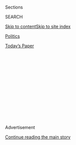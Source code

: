 <div id="app">

<div>

<div>

<div>

<div class="NYTAppHideMasthead css-1q2w90k e1suatyy0">

<div class="section css-ui9rw0 e1suatyy2">

<div class="css-eph4ug er09x8g0">

<div class="css-6n7j50">

</div>

<span class="css-1dv1kvn">Sections</span>

<div class="css-10488qs">

<span class="css-1dv1kvn">SEARCH</span>

</div>

[Skip to content](#site-content)[Skip to site
index](#site-index)

</div>

<div id="masthead-section-label" class="css-1wr3we4 eaxe0e00">

[Politics](https://www.nytimes3xbfgragh.onion/section/politics)

</div>

<div class="css-10698na e1huz5gh0">

</div>

</div>

<div id="masthead-bar-one" class="section hasLinks css-15hmgas e1csuq9d3">

<div class="css-uqyvli e1csuq9d0">

</div>

<div class="css-1uqjmks e1csuq9d1">

</div>

<div class="css-9e9ivx">

[](https://myaccount.nytimes3xbfgragh.onion/auth/login?response_type=cookie&client_id=vi)

</div>

<div class="css-1bvtpon e1csuq9d2">

[Today’s
Paper](https://www.nytimes3xbfgragh.onion/section/todayspaper)

</div>

</div>

</div>

</div>

<div data-aria-hidden="false">

<div id="site-content" data-role="main">

<div>

<div class="css-1aor85t" style="opacity:0.000000001;z-index:-1;visibility:hidden">

<div class="css-1hqnpie">

<div class="css-epjblv">

<span class="css-17xtcya">[Politics](/section/politics)</span><span class="css-x15j1o">|</span><span class="css-fwqvlz">The
Women Who Helped Donald Trump to
Victory</span>

</div>

<div class="css-k008qs">

<div class="css-1iwv8en">

<span class="css-18z7m18"></span>

<div>

</div>

</div>

<span class="css-1n6z4y">https://nyti.ms/2ennsHH</span>

<div class="css-1705lsu">

<div class="css-4xjgmj">

<div class="css-4skfbu" data-role="toolbar" data-aria-label="Social Media Share buttons, Save button, and Comments Panel with current comment count" data-testid="share-tools">

  - 
  - 
  - 
  - 
    
    <div class="css-6n7j50">
    
    </div>

  - 

</div>

</div>

</div>

</div>

</div>

</div>

<div class="css-13pd83m">

</div>

<div id="top-wrapper" class="css-1sy8kpn">

<div id="top-slug" class="css-l9onyx">

Advertisement

</div>

[Continue reading the main
story](#after-top)

<div class="ad top-wrapper" style="text-align:center;height:100%;display:block;min-height:250px">

<div id="top" class="place-ad" data-position="top" data-size-key="top">

</div>

</div>

<div id="after-top">

</div>

</div>

<div id="sponsor-wrapper" class="css-1hyfx7x">

<div id="sponsor-slug" class="css-19vbshk">

Supported by

</div>

[Continue reading the main
story](#after-sponsor)

<div id="sponsor" class="ad sponsor-wrapper" style="text-align:center;height:100%;display:block">

</div>

<div id="after-sponsor">

</div>

</div>

<div class="css-1vkm6nb ehdk2mb0">

# The Women Who Helped Donald Trump to Victory

</div>

<div class="css-79elbk" data-testid="photoviewer-wrapper">

<div class="css-z3e15g" data-testid="photoviewer-wrapper-hidden">

</div>

<div class="css-1a48zt4 ehw59r15" data-testid="photoviewer-children">

![<span class="css-16f3y1r e13ogyst0" data-aria-hidden="true">Debbie
Biro said it was difficult to talk to female friends about voting for
Donald J.
Trump.</span><span class="css-cnj6d5 e1z0qqy90" itemprop="copyrightHolder"><span class="css-1ly73wi e1tej78p0">Credit...</span><span><span>Mark
Makela for The New York
Times</span></span></span>](https://static01.graylady3jvrrxbe.onion/images/2016/11/11/us/11womenfortrump1/11womenfortrump1-articleLarge.jpg?quality=75&auto=webp&disable=upscale)

</div>

</div>

<div class="css-xt80pu e12qa4dv0">

<div class="css-18e8msd">

<div class="css-vp77d3 epjyd6m0">

<div class="css-1baulvz">

By [<span class="css-1baulvz last-byline" itemprop="name">Sheryl Gay
Stolberg</span>](http://www.nytimes3xbfgragh.onion/by/sheryl-gay-stolberg)

</div>

</div>

  - Nov. 10,
    2016

  - 
    
    <div class="css-4xjgmj">
    
    <div class="css-d8bdto" data-role="toolbar" data-aria-label="Social Media Share buttons, Save button, and Comments Panel with current comment count" data-testid="share-tools">
    
      - 
      - 
      - 
      - 
        
        <div class="css-6n7j50">
        
        </div>
    
      - 
    
    </div>
    
    </div>

</div>

</div>

<div class="section meteredContent css-1r7ky0e" name="articleBody" itemprop="articleBody">

<div class="css-1fanzo5 StoryBodyCompanionColumn">

<div class="css-53u6y8">

NAZARETH, Pa. — Debbie Biro became a Republican to vote for Donald J.
Trump.

A lifelong Democrat, Ms. Biro, 57, is a churchgoing single mother who
practices yoga and does not eat meat. She works in the office at the
Crayola Crayons factory near here, and she can pinpoint her “turning
point” — the moment she became convinced that Mr. Trump was “a strong
leader, and he’ll get things done.”

It came in January, when he skipped a debate in Iowa to host a
fund-raiser for
[veterans](http://www.nytimes3xbfgragh.onion/2016/11/03/us/politics/donald-trump-veterans.html)
— an event that later garnered questions of how much money he had given.
Ms. Biro’s father served in the Korean War, and she said she admired Mr.
Trump’s business skills, “and I thought it was nice that he was taking
care of the vets.”

In well-to-do Naples, Fla., Sue Gauta, 47, a small-business owner
married to a doctor, also embraced Mr. Trump. So did Wanda Lincoln, 67,
a retired college administrator still working to make ends meet in a
threadbare mill city in Maine. And Kyleigh Ostendorf, 26, who lives in
Los Angeles and produces graphics for ESPN.

As America dissects the results of Tuesday’s election, one trend stands
out: Tens of thousands of women — [53 percent of all white female
voters](http://www.nytimes3xbfgragh.onion/2016/12/01/us/politics/white-women-helped-elect-donald-trump.html),
according to exit polls — chose Mr. Trump, playing a crucial role in his
victory.

</div>

</div>

<div class="css-1fanzo5 StoryBodyCompanionColumn">

<div class="css-53u6y8">

*\[*[*Female Clinton Supporters Are Left Feeling
Gutted*](http://www.nytimes3xbfgragh.onion/2016/11/11/us/politics/female-clinton-supporters-are-left-feeling-gutted.html)*\]*

In interviews here in the Lehigh Valley — a bellwether region in a swing
state that helped elect Mr. Trump — and around the country, female
supporters said theirs was a vote for Mr. Trump and not against Hillary
Clinton. America was on the wrong track, the women said, and Mr. Trump
alone could fix it.

They are women who want their daughters to grow up and run businesses —
and who run businesses themselves. Many said they were eager for a woman
as president. Were they offended by Mr. Trump’s vile comments about
women, captured on tape? Absolutely. Did they believe the women who came
forward and said Mr. Trump had groped them? Not necessarily. Did any of
it stop them from voting for him? No.

Where female opponents took to Twitter with \#NotOkay, branding Mr.
Trump a misogynist and worse, his female supporters saw “a good man and
a good father,” said Mary Barket, the head of the Pennsylvania
Federation of Republican Women, who knows Ms. Biro from church and
helped her get involved in the Trump campaign.

Ms. Biro, who said she was “a quiet, reserved person,” had never knocked
on doors or worked in politics before. But she spent one day each
weekend since August canvassing for Mr. Trump.

</div>

</div>

<div class="css-79elbk" data-testid="photoviewer-wrapper">

<div class="css-z3e15g" data-testid="photoviewer-wrapper-hidden">

</div>

<div class="css-1a48zt4 ehw59r15" data-testid="photoviewer-children">

![<span class="css-16f3y1r e13ogyst0" data-aria-hidden="true">Mary
Barket, president of the Pennsylvania Federation of Republican Women, in
Easton,
Pa.</span><span class="css-cnj6d5 e1z0qqy90" itemprop="copyrightHolder"><span class="css-1ly73wi e1tej78p0">Credit...</span><span>Mark
Makela for The New York
Times</span></span>](https://static01.graylady3jvrrxbe.onion/images/2016/11/11/us/11womenfortrump3/11womenfortrump3-articleLarge.jpg?quality=75&auto=webp&disable=upscale)

</div>

</div>

<div class="css-1fanzo5 StoryBodyCompanionColumn">

<div class="css-53u6y8">

Where those who voted against Mr. Trump saw someone who bankrupted
businesses and ducked paying taxes, these women said they saw a man who
built a real estate empire and simply followed the law. They saw a man
who had raised and promoted a beautiful and successful daughter, Ivanka,
and who let a smart and accomplished Washington strategist, Kellyanne
Conway, manage his presidential campaign.

</div>

</div>

<div class="css-1fanzo5 StoryBodyCompanionColumn">

<div class="css-53u6y8">

In short, they embraced Mr. Trump’s sales pitch for himself.

“I think that women see the big picture — women are smart,” Mrs. Gauta
said. “The fact that he said something crude,” she said “is not going to
change my mind about the good he can do for our country.

“Did I like that, no,” she went on. “But do I think he can do a better
job than Hillary? Absolutely. I think he has got the best interests of
this country at heart. He’s got a beautiful family; he wants to leave a
nice country — the great country he was raised in — for his kids. And I
think he said the only way I’m going to get that done is by being
president myself.”

She took her sons, 14 and 16, to a Trump rally, and said she “was even
more impressed by him in person than on TV.” But as to his sometimes
foul mouth, “If my boys ever said anything like that, I’d put them over
my knee and spank them.’’

In Chicago, Nicole Been, 22, a Roman Catholic who attends DePaul
University, is deeply opposed to abortion and the “hookup culture.” She
complained that other students branded her a racist and a bigot for
supporting Mr. Trump.

In Philadelphia, Daphne Goggins, 53, an African-American community
activist and ardent Republican, always knew she would vote for Mr.
Trump. She said she believed decades of Democratic efforts had done
little for black people. When Mr. Trump invited her to a minority
outreach meeting, she told him tearfully that “for the first time in my
life, I feel like my vote is going to count.” (Only 4 percent of black
women, exit polls show, supported Mr. Trump, while 26 percent of Latinas
did.)

For the women interviewed, as for male Trump backers, the economy was of
utmost concern. Mrs. Gauta and her husband are tired of paying $1,800 a
month in health care premiums, with a $12,000 annual deductible. Ms.
Lincoln, the retired college administrator, now works at her husband’s
auto body shop in Old Town, Me., to help pay the bills.

</div>

</div>

<div class="css-1fanzo5 StoryBodyCompanionColumn">

<div class="css-53u6y8">

Ms. Ostendorf, the graphics producer in Los Angeles, watched her
father’s million-dollar business implode in the economic crash of
2008. He picked up work doing maintenance for the Y.M.C.A.

“I’ve seen America fall down,” she said, “and a big part of Trump that
appealed to me was his business
plan.”

</div>

</div>

<div class="css-79elbk" data-testid="photoviewer-wrapper">

<div class="css-z3e15g" data-testid="photoviewer-wrapper-hidden">

</div>

<div class="css-1a48zt4 ehw59r15" data-testid="photoviewer-children">

<div class="css-1xdhyk6 erfvjey0">

<span class="css-1ly73wi e1tej78p0">Image</span>

<div class="css-zjzyr8">

<div data-testid="lazyimage-container" style="height:257.1333333333334px">

</div>

</div>

</div>

<span class="css-16f3y1r e13ogyst0" data-aria-hidden="true">Trump’s
supporters in Reno, Nev., cheered as it became clear the real estate
mogul was going to become the
president-elect.</span><span class="css-cnj6d5 e1z0qqy90" itemprop="copyrightHolder"><span class="css-1ly73wi e1tej78p0">Credit...</span><span>Max
Whittaker for The New York Times</span></span>

</div>

</div>

<div class="css-1fanzo5 StoryBodyCompanionColumn">

<div class="css-53u6y8">

And they said they are troubled, as well, by an America that seems to
have embraced multiculturalism and political correctness without
question. They said they did not understand the Black Lives Matter
movement, wondered why Democrats seemed so fixated on transgender access
to bathrooms and tended to be enraged at the way veterans are treated
and violence directed at the police.

They are concerned about immigration and the threat of terrorism.

Bobbye Horton, 67, of Grand Junction, Colo., who is Hispanic, approved
of Mr. Trump’s plan to build a wall with Mexico. On Wednesday she wore a
“Viva Trump” T-shirt. Immigrants, she said, needed to use legal channels
or stay out. “He got at the heart of America.”

Research suggests Americans in both parties long ago became open to a
female president. By 1999, the Gallup poll found that 92 percent of
Americans said they would vote for a woman. When Gallup first asked that
question, in 1937, the figure was 33 percent.

“People no longer hear, ‘Do you want a woman to be president?’” Ms.
Conway said in [an
interview](http://www.nytimes3xbfgragh.onion/2016/02/17/us/hillary-clintons-candidacy-reveals-generational-schism-among-women.html)
in February, before she became Mr. Trump’s campaign manager. “They hear,
‘Do you want that woman?’”

</div>

</div>

<div class="css-1fanzo5 StoryBodyCompanionColumn">

<div class="css-53u6y8">

This held true in many conversations with Mr. Trump’s female supporters.
Many said they simply avoided talking about voting for him with
Democratic female friends, for fear it would damage their sisterly
bonds. (Ms. Biro never speaks of politics at yoga or at work.)

“When I told them that I was supporting Trump, they were, like, shocked,
oh my gosh, ‘there is no way I could support him,’” Ms. Biro said of her
friends. “But I was like, ‘Everybody has their thing.’”

Celinda Lake, a Democratic pollster, said the party had expected “a
surge of women” to support Mrs. Clinton, but that did not happen. While
Mrs. Clinton did better with women in almost every demographic group,
Ms. Lake said, “Trump won very solidly the white women’s vote, and we
know that was fed by white, blue-collar women.”

Ms. Biro comes close to fitting that mold; although she considers
herself middle class, she did not go to college. And Nazareth, a
middle-class community in Northampton County, is the kind of community
where Mr. Trump did well.

Yet sitting in the kitchen of her tidy Cape Cod-style home here, with
the Trump-Pence signs still stuck in the front yard and a poster that
speaks of peace as a path to enlightenment on the living room wall, Ms.
Biro expressed the same hopes and fears for the country that many of
[Mrs. Clinton’s
supporters](http://www.nytimes3xbfgragh.onion/2016/11/11/us/politics/female-clinton-supporters-are-left-feeling-gutted.html)
now have.

“Hopefully he’s going to try to unite people,” she said of the
president-elect. “We have to try to help people heal, so people can
learn to trust, and have faith that things are going to be O.K.”

</div>

</div>

</div>

<div>

</div>

<div>

</div>

<div>

</div>

<div>

<div id="bottom-wrapper" class="css-1ede5it">

<div id="bottom-slug" class="css-l9onyx">

Advertisement

</div>

[Continue reading the main
story](#after-bottom)

<div id="bottom" class="ad bottom-wrapper" style="text-align:center;height:100%;display:block;min-height:90px">

</div>

<div id="after-bottom">

</div>

</div>

</div>

</div>

</div>

## Site Index

<div>

</div>

## Site Information Navigation

  - [© <span>2020</span> <span>The New York Times
    Company</span>](https://help.nytimes3xbfgragh.onion/hc/en-us/articles/115014792127-Copyright-notice)

<!-- end list -->

  - [NYTCo](https://www.nytco.com/)
  - [Contact
    Us](https://help.nytimes3xbfgragh.onion/hc/en-us/articles/115015385887-Contact-Us)
  - [Work with us](https://www.nytco.com/careers/)
  - [Advertise](https://nytmediakit.com/)
  - [T Brand Studio](http://www.tbrandstudio.com/)
  - [Your Ad
    Choices](https://www.nytimes3xbfgragh.onion/privacy/cookie-policy#how-do-i-manage-trackers)
  - [Privacy](https://www.nytimes3xbfgragh.onion/privacy)
  - [Terms of
    Service](https://help.nytimes3xbfgragh.onion/hc/en-us/articles/115014893428-Terms-of-service)
  - [Terms of
    Sale](https://help.nytimes3xbfgragh.onion/hc/en-us/articles/115014893968-Terms-of-sale)
  - [Site
    Map](https://spiderbites.nytimes3xbfgragh.onion)
  - [Help](https://help.nytimes3xbfgragh.onion/hc/en-us)
  - [Subscriptions](https://www.nytimes3xbfgragh.onion/subscription?campaignId=37WXW)

</div>

</div>

</div>

</div>
